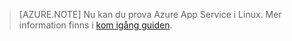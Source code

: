 > [AZURE.NOTE] Nu kan du prova Azure App Service i Linux. Mer information finns i [kom igång guiden](../articles/app-service/app-service-linux-readme.md).


<!--HONumber=Oct16_HO3-->


